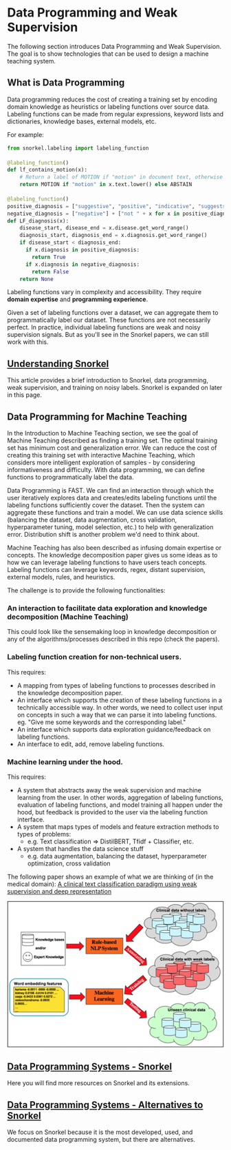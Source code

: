# Data Programming and Weak Supervision
The following section introduces Data Programming and Weak Supervision. The goal is to show technologies that can be used to design a machine teaching system.

## What is Data Programming

Data programming reduces the cost of creating a training set by encoding domain knowledge as heuristics or labeling functions over source data. Labeling functions can be made from regular expressions, keyword lists and dictionaries, knowledge bases, external models, etc. 

For example:
```python
from snorkel.labeling import labeling_function

@labeling_function()
def lf_contains_motion(x):
    # Return a label of MOTION if "motion" in document text, otherwise ABSTAIN
    return MOTION if "motion" in x.text.lower() else ABSTAIN

@labeling_function()
positive_diagnosis = ["suggestive", "positive", "indicative", "suggests", "indicates"]
negative_diagnosis = ["negative"] + ["not " + x for x in positive_diagnosis]
def LF_diagnosis(x):
    disease_start, disease_end = x.disease.get_word_range()
    diagnosis_start, diagnosis_end = x.diagnosis.get_word_range()
    if disease_start < diagnosis_end:
      if x.diagnosis in positive_diagnosis:
        return True
      if x.diagnosis in negative_diagnosis:
        return False
    return None
```

Labeling functions vary in complexity and accessibility. They require **domain expertise** and **programming experience**.

Given a set of labeling functions over a dataset, we can aggregate them to programmatically label our dataset. These functions are not necessarily perfect. In practice, individual labeling functions are weak and noisy supervision signals. But as you'll see in the Snorkel papers, we can still work with this.

## [Understanding Snorkel](https://medium.com/@annalara/understanding-snorkel-5e33351aa43b)

This article provides a brief introduction to Snorkel, data programming, weak supervision, and training on noisy labels. Snorkel is expanded on later in this page.

## Data Programming for Machine Teaching

In the Introduction to Machine Teaching section, we see the goal of Machine Teaching described as finding a training set. The optimal training set has minimum cost and generalization error. We can reduce the cost of creating this training set with interactive Machine Teaching, which considers more intelligent exploration of samples - by considering informativeness and difficulty. With data programming, we can define functions to programmatically label the data.

Data Programming is FAST. We can find an interaction through which the user iteratively explores data and creates/edits labeling functions until the labeling functions sufficiently cover the dataset. Then the system can aggregate these functions and train a model. We can use data science skills (balancing the dataset, data augmentation, cross validation, hyperparameter tuning, model selection, etc.) to help with generalization error. Distribution shift is another problem we'd need to think about.
  
Machine Teaching has also been described as infusing domain expertise or concepts. The knowledge decomposition paper gives us some ideas as to how we can leverage labeling functions to have users teach concepts. Labeling functions can leverage keywords, regex, distant supervision, external models, rules, and heuristics. 

The challenge is to provide the following functionalities:

### An interaction to facilitate data exploration and knowledge decomposition (Machine Teaching)
This could look like the sensemaking loop in knowledge decomposition or any of the algorithms/processes described in this repo (check the papers).

### Labeling function creation for non-technical users. 
This requires:
  - A mapping from types of labeling functions to processes described in the knowledge decomposition paper.
  - An interface which supports the creation of these labeling functions in a technically accessible way. In other words, we need to collect user input on concepts in such a way that we can parse it into labeling functions. eg. "Give me some keywords and the corresponding label."
  - An interface which supports data exploration guidance/feedback on labeling functions.
  - An interface to edit, add, remove labeling functions. 

### Machine learning under the hood. 
This requires:
  - A system that abstracts away the weak supervision and machine learning from the user. In other words, aggregation of labeling functions, evaluation of labeling functions, and model training all happen under the hood, but feedback is provided to the user via the labeling function interface.
  - A system that maps types of models and feature extraction methods to types of problems:
    - e.g. Text classification => DistilBERT, Tfidf + Classifier, etc.
  - A system that handles the data science stuff
    - e.g. data augmentation, balancing the dataset, hyperparameter optimization, cross validation

The following paper shows an example of what we are thinking of (in the medical domain):
[A clinical text classification paradigm using weak supervision and deep representation](https://bmcmedinformdecismak.biomedcentral.com/articles/10.1186/s12911-018-0723-6)

![](images/medical_example.png)

## [Data Programming Systems - Snorkel](https://github.com/simon-benigeri/machine-teaching-literature/blob/main/machine%20teaching%20systems/data%20programming/snorkel.md)

Here you will find more resources on Snorkel and its extensions.

## [Data Programming Systems - Alternatives to Snorkel](https://github.com/simon-benigeri/machine-teaching-literature/blob/main/machine%20teaching%20systems/data%20programming/snorkel_alternatives.md)

We focus on Snorkel because it is the most developed, used, and documented data programming system, but there are alternatives. 
